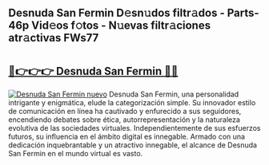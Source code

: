 ## Desnuda San Fermin D𝚎sn𝚞dos filtr𝚊dos - Parts-46p Vid𝚎os f𝚘tos - N𝚞evas filtr𝚊ciones atr𝚊ctivas FWs77

# <h2><a href="http://mb4v9l.tromn.icu/?c=Desnuda+San+Fermin">🔗👉👉👉 Desnuda San Fermin 🔗🔗</a></h2>

[![Desnuda San Fermin nuevo](https://i.imgur.com/pEAQMta.gif)](http://mb4v9l.tromn.icu/?c=Desnuda+San+Fermin)
Desnuda San Fermin, una personalidad intrigante y enigmática, elude la categorización simple. Su innovador estilo de comunicación en línea ha cautivado y enfurecido a sus seguidores, encendiendo debates sobre ética, autorrepresentación y la naturaleza evolutiva de las sociedades virtuales. Independientemente de sus esfuerzos futuros, su influencia en el ámbito digital es innegable. Armado con una dedicación inquebrantable y un atractivo innegable, el alcance de Desnuda San Fermin en el mundo virtual es vasto.
